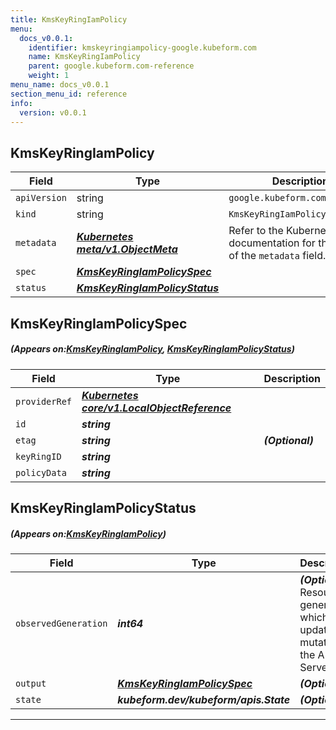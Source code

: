 ```yaml
---
title: KmsKeyRingIamPolicy
menu:
  docs_v0.0.1:
    identifier: kmskeyringiampolicy-google.kubeform.com
    name: KmsKeyRingIamPolicy
    parent: google.kubeform.com-reference
    weight: 1
menu_name: docs_v0.0.1
section_menu_id: reference
info:
  version: v0.0.1
---
```


## KmsKeyRingIamPolicy
| Field | Type | Description |
| ------ | ----- | ----------- |
| `apiVersion` | string | `google.kubeform.com/v1alpha1` |
|    `kind` | string | `KmsKeyRingIamPolicy` |
| `metadata` | ***[Kubernetes meta/v1.ObjectMeta](https://kubernetes.io/docs/reference/generated/kubernetes-api/v1.13/#objectmeta-v1-meta)***|Refer to the Kubernetes API documentation for the fields of the `metadata` field.|
| `spec` | ***[KmsKeyRingIamPolicySpec](#KmsKeyRingIamPolicySpec)***||
| `status` | ***[KmsKeyRingIamPolicyStatus](#KmsKeyRingIamPolicyStatus)***||
## KmsKeyRingIamPolicySpec
##### (Appears on:[KmsKeyRingIamPolicy](#KmsKeyRingIamPolicy), [KmsKeyRingIamPolicyStatus](#KmsKeyRingIamPolicyStatus))
| Field | Type | Description |
| ------ | ----- | ----------- |
| `providerRef` | ***[Kubernetes core/v1.LocalObjectReference](https://kubernetes.io/docs/reference/generated/kubernetes-api/v1.13/#localobjectreference-v1-core)***||
| `id` | ***string***||
| `etag` | ***string***| ***(Optional)*** |
| `keyRingID` | ***string***||
| `policyData` | ***string***||
## KmsKeyRingIamPolicyStatus
##### (Appears on:[KmsKeyRingIamPolicy](#KmsKeyRingIamPolicy))
| Field | Type | Description |
| ------ | ----- | ----------- |
| `observedGeneration` | ***int64***| ***(Optional)*** Resource generation, which is updated on mutation by the API Server.|
| `output` | ***[KmsKeyRingIamPolicySpec](#KmsKeyRingIamPolicySpec)***| ***(Optional)*** |
| `state` | ***kubeform.dev/kubeform/apis.State***| ***(Optional)*** |
---
